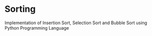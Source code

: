 # Sorting
Implementation of Insertion Sort, Selection Sort and Bubble Sort  using Python Programming Language
